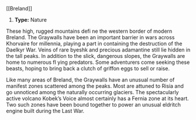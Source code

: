 [[Breland]]
1. **Type:** Nature

These high, rugged mountains defi ne the western border of modern Breland. The Graywalls have been an important barrier in wars across Khorvaire for millennia, playing a part in containing the destruction of the Daelkyr War. Veins of rare byeshk and precious adamantine still lie hidden in the tall peaks. In addition to the slick, dangerous slopes, the Graywalls are home to numerous fl ying predators. Some adventurers come seeking these beasts, hoping to bring back a clutch of griffon eggs to sell or raise.

Like many areas of Breland, the Graywalls have an unusual number of manifest zones scattered among the peaks. Most are attuned to Risia and go unnoticed among the naturally occurring glaciers. The spectacularly active volcano Kobek’s Voice almost certainly has a Fernia zone at its heart. Two such zones have been bound together to power an unusual eldritch engine built during the Last War.